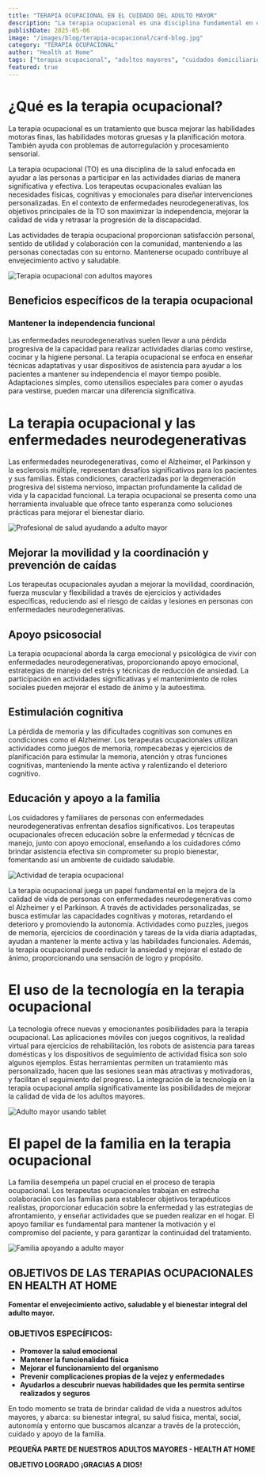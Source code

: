 ```yaml
---
title: "TERAPIA OCUPACIONAL EN EL CUIDADO DEL ADULTO MAYOR"
description: "La terapia ocupacional es una disciplina fundamental en el cuidado de adultos mayores, especialmente cuando se realiza en el entorno domiciliario. Esta especialidad se enfoca en ayudar a las personas a mantener su independencia y calidad de vida a través de actividades significativas y terapéuticas."
publishDate: 2025-05-06
image: "/images/blog/terapia-ocupacional/card-blog.jpg"
category: "TERAPIA OCUPACIONAL"
author: "Health at Home"
tags: ["terapia ocupacional", "adultos mayores", "cuidados domiciliarios", "rehabilitación"]
featured: true
---
```


# ¿Qué es la terapia ocupacional?

La terapia ocupacional es un tratamiento que busca mejorar las habilidades motoras finas, las habilidades motoras gruesas y la planificación motora. También ayuda con problemas de autorregulación y procesamiento sensorial.

La terapia ocupacional (TO) es una disciplina de la salud enfocada en ayudar a las personas a participar en las actividades diarias de manera significativa y efectiva. Los terapeutas ocupacionales evalúan las necesidades físicas, cognitivas y emocionales para diseñar intervenciones personalizadas. En el contexto de enfermedades neurodegenerativas, los objetivos principales de la TO son maximizar la independencia, mejorar la calidad de vida y retrasar la progresión de la discapacidad.

Las actividades de terapia ocupacional proporcionan satisfacción personal, sentido de utilidad y colaboración con la comunidad, manteniendo a las personas conectadas con su entorno. Mantenerse ocupado contribuye al envejecimiento activo y saludable.

![Terapia ocupacional con adultos mayores](/images/blog/terapia-ocupacional/blog1.png)

## Beneficios específicos de la terapia ocupacional

### Mantener la independencia funcional

Las enfermedades neurodegenerativas suelen llevar a una pérdida progresiva de la capacidad para realizar actividades diarias como vestirse, cocinar y la higiene personal. La terapia ocupacional se enfoca en enseñar técnicas adaptativas y usar dispositivos de asistencia para ayudar a los pacientes a mantener su independencia el mayor tiempo posible. Adaptaciones simples, como utensilios especiales para comer o ayudas para vestirse, pueden marcar una diferencia significativa.

# La terapia ocupacional y las enfermedades neurodegenerativas

Las enfermedades neurodegenerativas, como el Alzheimer, el Parkinson y la esclerosis múltiple, representan desafíos significativos para los pacientes y sus familias. Estas condiciones, caracterizadas por la degeneración progresiva del sistema nervioso, impactan profundamente la calidad de vida y la capacidad funcional. La terapia ocupacional se presenta como una herramienta invaluable que ofrece tanto esperanza como soluciones prácticas para mejorar el bienestar diario.

![Profesional de salud ayudando a adulto mayor](/images/blog/terapia-ocupacional/blog2.jpg)

## Mejorar la movilidad y la coordinación y prevención de caídas

Los terapeutas ocupacionales ayudan a mejorar la movilidad, coordinación, fuerza muscular y flexibilidad a través de ejercicios y actividades específicas, reduciendo así el riesgo de caídas y lesiones en personas con enfermedades neurodegenerativas.

## Apoyo psicosocial

La terapia ocupacional aborda la carga emocional y psicológica de vivir con enfermedades neurodegenerativas, proporcionando apoyo emocional, estrategias de manejo del estrés y técnicas de reducción de ansiedad. La participación en actividades significativas y el mantenimiento de roles sociales pueden mejorar el estado de ánimo y la autoestima.

## Estimulación cognitiva

La pérdida de memoria y las dificultades cognitivas son comunes en condiciones como el Alzheimer. Los terapeutas ocupacionales utilizan actividades como juegos de memoria, rompecabezas y ejercicios de planificación para estimular la memoria, atención y otras funciones cognitivas, manteniendo la mente activa y ralentizando el deterioro cognitivo.

## Educación y apoyo a la familia

Los cuidadores y familiares de personas con enfermedades neurodegenerativas enfrentan desafíos significativos. Los terapeutas ocupacionales ofrecen educación sobre la enfermedad y técnicas de manejo, junto con apoyo emocional, enseñando a los cuidadores cómo brindar asistencia efectiva sin comprometer su propio bienestar, fomentando así un ambiente de cuidado saludable.

![Actividad de terapia ocupacional](/images/blog/terapia-ocupacional/blog3.jpg)

La terapia ocupacional juega un papel fundamental en la mejora de la calidad de vida de personas con enfermedades neurodegenerativas como el Alzheimer y el Parkinson. A través de actividades personalizadas, se busca estimular las capacidades cognitivas y motoras, retardando el deterioro y promoviendo la autonomía. Actividades como puzzles, juegos de memoria, ejercicios de coordinación y tareas de la vida diaria adaptadas, ayudan a mantener la mente activa y las habilidades funcionales. Además, la terapia ocupacional puede reducir la ansiedad y mejorar el estado de ánimo, proporcionando una sensación de logro y propósito.

# El uso de la tecnología en la terapia ocupacional

La tecnología ofrece nuevas y emocionantes posibilidades para la terapia ocupacional. Las aplicaciones móviles con juegos cognitivos, la realidad virtual para ejercicios de rehabilitación, los robots de asistencia para tareas domésticas y los dispositivos de seguimiento de actividad física son solo algunos ejemplos. Estas herramientas permiten un tratamiento más personalizado, hacen que las sesiones sean más atractivas y motivadoras, y facilitan el seguimiento del progreso. La integración de la tecnología en la terapia ocupacional amplía significativamente las posibilidades de mejorar la calidad de vida de los adultos mayores.

![Adulto mayor usando tablet](/images/blog/terapia-ocupacional/blog4.jpg)

# El papel de la familia en la terapia ocupacional

La familia desempeña un papel crucial en el proceso de terapia ocupacional. Los terapeutas ocupacionales trabajan en estrecha colaboración con las familias para establecer objetivos terapéuticos realistas, proporcionar educación sobre la enfermedad y las estrategias de afrontamiento, y enseñar actividades que se pueden realizar en el hogar. El apoyo familiar es fundamental para mantener la motivación y el compromiso del paciente, y para garantizar la continuidad del tratamiento.

![Familia apoyando a adulto mayor](/images/blog/terapia-ocupacional/blog5.jpg)

## OBJETIVOS DE LAS TERAPIAS OCUPACIONALES EN HEALTH AT HOME

**Fomentar el envejecimiento activo, saludable y el bienestar integral del adulto mayor.**

### OBJETIVOS ESPECÍFICOS:

- **Promover la salud emocional**
- **Mantener la funcionalidad física**
- **Mejorar el funcionamiento del organismo**
- **Prevenir complicaciones propias de la vejez y enfermedades**
- **Ayudarlos a descubrir nuevas habilidades que les permita sentirse realizados y seguros**

En todo momento se trata de brindar calidad de vida a nuestros adultos mayores, y abarca: su bienestar integral, su salud física, mental, social, autonomía y entorno que buscamos alcanzar a través de la protección, cuidado y apoyo de la familia.

**PEQUEÑA PARTE DE NUESTROS ADULTOS MAYORES - HEALTH AT HOME**

**OBJETIVO LOGRADO ¡GRACIAS A DIOS!**
